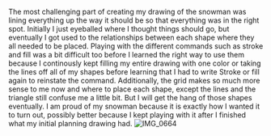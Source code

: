 
The most challenging part of creating my drawing of the snowman was lining everything up the way it should be so that everything was in the right spot. Initially I just eyeballed where I thought things should go, but eventually I got used to the relationships between each shape where they all needed to be placed. Playing with the different commands such as stroke and fill was a bit difficult too before I learned the right way to use them because I continously kept filling my entire drawing with one color or taking the lines off all of my shapes before learning that I had to write Stroke or fill again to reinstate the command. 
Additionally, the grid makes so much more sense to me now and where to place each shape, except the lines and the triangle still confuse me a little bit. But I will get the hang of those shapes eventually. 
I am proud of my snowman because it is exactly how I wanted it to turn out, possibly better because I kept playing with it after I finished what my initial planning drawing had. 
![IMG_0664](https://github.com/user-attachments/assets/03188ad9-120a-4778-b273-a55586b725b8)
